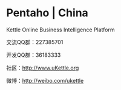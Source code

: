 # Pentaho | China

Kettle Online Business Intelligence Platform


交流QQ群：227385701

开发QQ群：36183333

社区：http://www.uKettle.org

微博：http://weibo.com/ukettle
